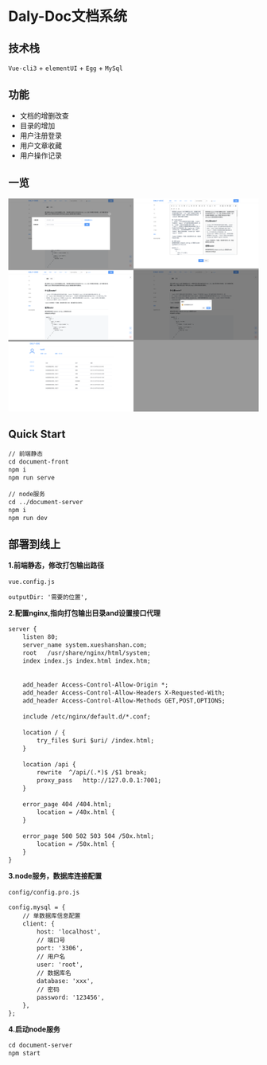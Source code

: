 # Daly-Doc文档系统

## 技术栈
`Vue-cli3` + `elementUI` + `Egg` + `MySql`

## 功能
* 文档的增删改查
* 目录的增加
* 用户注册登录
* 用户文章收藏
* 用户操作记录

## 一览
![image](https://github.com/daly-young/doc-system/blob/master/image.png)

## Quick Start
```
// 前端静态
cd document-front
npm i
npm run serve

// node服务
cd ../document-server
npm i
npm run dev
```

## 部署到线上
**1.前端静态，修改打包输出路径**

`vue.config.js`

```
outputDir: '需要的位置',
```

**2.配置nginx,指向打包输出目录and设置接口代理**

```
server {
	listen 80;
	server_name system.xueshanshan.com;
	root   /usr/share/nginx/html/system;
	index index.js index.html index.htm;
	
	
	add_header Access-Control-Allow-Origin *;
	add_header Access-Control-Allow-Headers X-Requested-With;
	add_header Access-Control-Allow-Methods GET,POST,OPTIONS;
	
	include /etc/nginx/default.d/*.conf;
	
	location / {
		try_files $uri $uri/ /index.html;
	}
	
	location /api {
		rewrite  ^/api/(.*)$ /$1 break;
		proxy_pass   http://127.0.0.1:7001;
	}
	
	error_page 404 /404.html;
		location = /40x.html {
	}
	
	error_page 500 502 503 504 /50x.html;
		location = /50x.html {
	}
}
```

**3.node服务，数据库连接配置**

`config/config.pro.js`

```
config.mysql = {
	// 单数据库信息配置
	client: { 
		host: 'localhost',
		// 端口号
		port: '3306',
		// 用户名
		user: 'root',
		// 数据库名
		database: 'xxx',
		// 密码
		password: '123456',
	},
};
```

**4.启动node服务**

```
cd document-server
npm start
```



